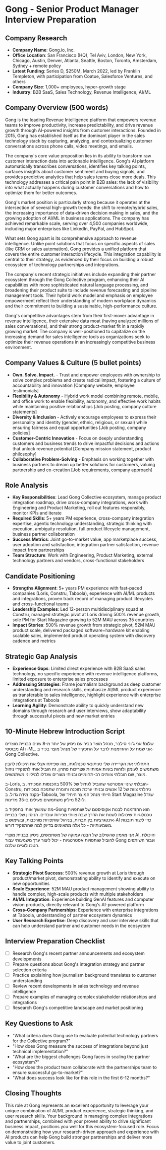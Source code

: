 # Gong - Senior Product Manager Interview Preparation

## Company Research
- **Company Name**: Gong.io, Inc.
- **Office Location**: San Francisco (HQ), Tel Aviv, London, New York, Chicago, Austin, Denver, Atlanta, Seattle, Boston, Toronto, Amsterdam, Sydney + remote policy
- **Latest Funding**: Series D, $250M, March 2022, led by Franklin Templeton, with participation from Coatue, Salesforce Ventures, and others
- **Company Size**: 1,000+ employees, hyper-growth stage
- **Industry**: B2B SaaS, Sales Technology, Revenue Intelligence, AI/ML

## Company Overview (500 words)

Gong is the leading Revenue Intelligence platform that empowers revenue teams to improve productivity, increase predictability, and drive revenue growth through AI-powered insights from customer interactions. Founded in 2015, Gong has established itself as the dominant player in the sales technology stack by capturing, analyzing, and contextualizing customer conversations across phone calls, video meetings, and emails.

The company's core value proposition lies in its ability to transform raw customer interaction data into actionable intelligence. Gong's AI platform automatically transcribes conversations, identifies key talking points, surfaces insights about customer sentiment and buying signals, and provides predictive analytics that help sales teams close more deals. This technology addresses a critical pain point in B2B sales: the lack of visibility into what actually happens during customer conversations and how to optimize them for better outcomes.

Gong's market position is particularly strong because it operates at the intersection of several high-growth trends: the shift to remote/hybrid sales, the increasing importance of data-driven decision making in sales, and the growing adoption of AI/ML in business applications. The company has achieved remarkable scale, serving over 4,500 companies worldwide, including major enterprises like LinkedIn, PayPal, and HubSpot.

What sets Gong apart is its comprehensive approach to revenue intelligence. Unlike point solutions that focus on specific aspects of sales (like CRM or sales automation), Gong provides a unified platform that covers the entire customer interaction lifecycle. This integration capability is central to their strategy, as evidenced by their focus on building a robust ecosystem of technology partnerships and integrations.

The company's recent strategic initiatives include expanding their partner ecosystem through the Gong Collective program, enhancing their AI capabilities with more sophisticated natural language processing, and broadening their product suite to include revenue forecasting and pipeline management tools. Their hybrid work model and emphasis on employee empowerment reflect their understanding of modern workplace dynamics and their commitment to building a sustainable, high-performance culture.

Gong's competitive advantages stem from their first-mover advantage in revenue intelligence, their extensive data moat (having analyzed millions of sales conversations), and their strong product-market fit in a rapidly growing market. The company is well-positioned to capitalize on the increasing demand for sales intelligence tools as organizations seek to optimize their revenue operations in an increasingly competitive business environment.

## Company Values & Culture (5 bullet points)
- **Own. Solve. Impact.** - Trust and empower employees with ownership to solve complex problems and create radical impact, fostering a culture of accountability and innovation [Company website, employee testimonials]
- **Flexibility & Autonomy** - Hybrid work model combining remote, mobile, and office work to enable flexibility, autonomy, and effective work habits while maintaining positive relationships [Job posting, company culture statements]
- **Diversity & Inclusion** - Actively encourage employees to express their personality and identity (gender, ethnic, religious, or sexual) while ensuring fairness and equal opportunities [Job posting, company policies]
- **Customer-Centric Innovation** - Focus on deeply understanding customers and business trends to drive impactful decisions and actions that unlock revenue potential [Company mission statement, product philosophy]
- **Collaborative Problem-Solving** - Emphasis on working together with business partners to dream up better solutions for customers, valuing partnership and co-creation [Job requirements, company approach]

## Role Analysis
- **Key Responsibilities**: Lead Gong Collective ecosystem, manage product integration roadmap, drive cross-company integrations, work with Engineering and Product Marketing, roll out features responsibly, monitor KPIs and iterate
- **Required Skills**: 5+ years PM experience, cross-company integration expertise, agentic technology understanding, strategic thinking with execution, ambiguity resolution, full product lifecycle management, business partner collaboration
- **Success Metrics**: Joint go-to-market value, app marketplace success, user adoption and satisfaction, integration partner satisfaction, revenue impact from partnerships
- **Team Structure**: Work with Engineering, Product Marketing, external technology partners and vendors, cross-functional stakeholders

## Candidate Positioning
- **Strengths Alignment**: 5+ years PM experience with fast-paced companies (Loris, Constru, Taboola), experience with AI/ML products and integrations, proven track record of managing product lifecycles and cross-functional teams
- **Leadership Examples**: Led 12-person multidisciplinary squad at Constru, managed strategic pivot at Loris driving 500% revenue growth, sole PM for Start Magazine growing to 52M MAU across 35 countries
- **Impact Stories**: 500% revenue growth from strategic pivot, 52M MAU product scale, delivered packaged software+hardware kit enabling scalable sales, implemented product operating system with discovery cadence and metrics

## Strategic Gap Analysis
- **Experience Gaps**: Limited direct experience with B2B SaaS sales technology, no specific experience with revenue intelligence platforms, limited exposure to enterprise sales processes
- **Addressing Strategies**: Frame journalism background as deep customer understanding and research skills, emphasize AI/ML product experience as transferable to sales intelligence, highlight experience with enterprise integrations at Taboola
- **Learning Agility**: Demonstrate ability to quickly understand new domains through research and user interviews, show adaptability through successful pivots and new market entries

## 10-Minute Hebrew Introduction Script

שלום! אני ג'וני סילבר, מנהל מוצר בכיר עם ניסיון של יותר מ-8 שנים בבניית מוצרים מבוססי AI ו-ML. אני שמח על ההזדמנות לדבר על התפקיד של מנהל מוצר בכיר ב-Gong Collective.

התחלתי את הקריירה שלי כעיתונאי טכנולוגיה, מה שפיתח אצלי את היכולת להבין משתמשים לעומק ולזהות בעיות אמיתיות שצריכות פתרון. זה הוביל אותי לתפקידי ניהול מוצר, שם הובלתי צוותים רב-תחומיים ובניתי מוצרים שגדלו למיליוני משתמשים.

ב-Loris, הובלתי שינוי אסטרטגי שהוביל לגידול של 500% בהכנסות המכירה. ב-Constru, ניהלתי צוות של 12 אנשים ובניתי ערכת תוכנה וחומרה שתמכה במכירות בקנה מידה גדול. ב-Taboola, הייתי מנהל המוצר היחיד של Start Magazine שגדל ל-52 מיליון משתמשים פעילים ב-35 מדינות.

מה שמושך אותי בתפקיד ב-Gong הוא ההזדמנות לבנות אקוסיסטם של שותפויות טכנולוגיות שיכולות לשנות את הדרך שבה צוותי מכירות עובדים. הניסיון שלי בבניית אינטגרציות בין חברות, בניהול שותפויות מורכבות, ובשימוש ב-AI כדי ליצור תובנות משמעותיות - כל אלה מתאימים בדיוק למה שהתפקיד דורש.

אני מאמין שהשילוב של הבנה עמוקה של משתמשים, ניסיון בבניית מוצרי AI, והיכולת להוביל שותפויות אסטרטגיות - יכול ליצור ערך משמעותי עבור Gong ועבור השותפים הטכנולוגיים שלכם.

## Key Talking Points
- **Strategic Pivot Success**: 500% revenue growth at Loris through product/market pivot, demonstrating ability to identify and execute on new opportunities
- **Scale Experience**: 52M MAU product management showing ability to handle complex, high-scale products with multiple stakeholders
- **AI/ML Integration**: Experience building GenAI features and computer vision products, directly relevant to Gong's AI-powered platform
- **Cross-Company Partnerships**: Experience with enterprise integrations at Taboola, understanding of partner ecosystem dynamics
- **User Research Expertise**: Deep discovery and user interview skills that can help understand partner and customer needs in the ecosystem

## Interview Preparation Checklist
- [ ] Research Gong's recent partner announcements and ecosystem developments
- [ ] Prepare questions about Gong's integration strategy and partner selection criteria
- [ ] Practice explaining how journalism background translates to customer understanding
- [ ] Review recent developments in sales technology and revenue intelligence
- [ ] Prepare examples of managing complex stakeholder relationships and integrations
- [ ] Research Gong's competitive landscape and market positioning

## Key Questions to Ask
- "What criteria does Gong use to evaluate potential technology partners for the Collective program?"
- "How does Gong measure the success of integrations beyond just technical implementation?"
- "What are the biggest challenges Gong faces in scaling the partner ecosystem?"
- "How does the product team collaborate with the partnerships team to ensure successful go-to-market?"
- "What does success look like for this role in the first 6-12 months?"

## Closing Thoughts

This role at Gong represents an excellent opportunity to leverage your unique combination of AI/ML product experience, strategic thinking, and user research skills. Your background in managing complex integrations and partnerships, combined with your proven ability to drive significant business impact, positions you well for this ecosystem-focused role. Focus on demonstrating how your research-driven approach and experience with AI products can help Gong build stronger partnerships and deliver more value to joint customers.
